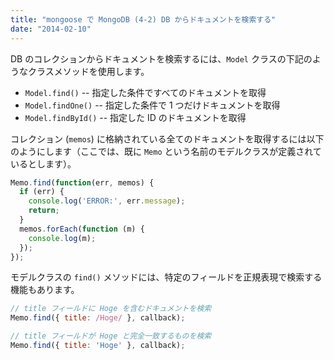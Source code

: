 ```yaml
---
title: "mongoose で MongoDB (4-2) DB からドキュメントを検索する"
date: "2014-02-10"
---
```


DB のコレクションからドキュメントを検索するには、`Model` クラスの下記のようなクラスメソッドを使用します。

- `Model.find()` -- 指定した条件ですべてのドキュメントを取得
- `Model.findOne()` -- 指定した条件で 1 つだけドキュメントを取得
- `Model.findById()` -- 指定した ID のドキュメントを取得

コレクション (`memos`) に格納されている全てのドキュメントを取得するには以下のようにします（ここでは、既に `Memo` という名前のモデルクラスが定義されているとします）。

```javascript
Memo.find(function(err, memos) {
  if (err) {
    console.log('ERROR:', err.message);
    return;
  }
  memos.forEach(function (m) {
    console.log(m);
  });
});
```

モデルクラスの `find()` メソッドには、特定のフィールドを正規表現で検索する機能もあります。

```javascript
// title フィールドに Hoge を含むドキュメントを検索
Memo.find({ title: /Hoge/ }, callback);

// title フィールドが Hoge と完全一致するものを検索
Memo.find({ title: 'Hoge' }, callback);
```

